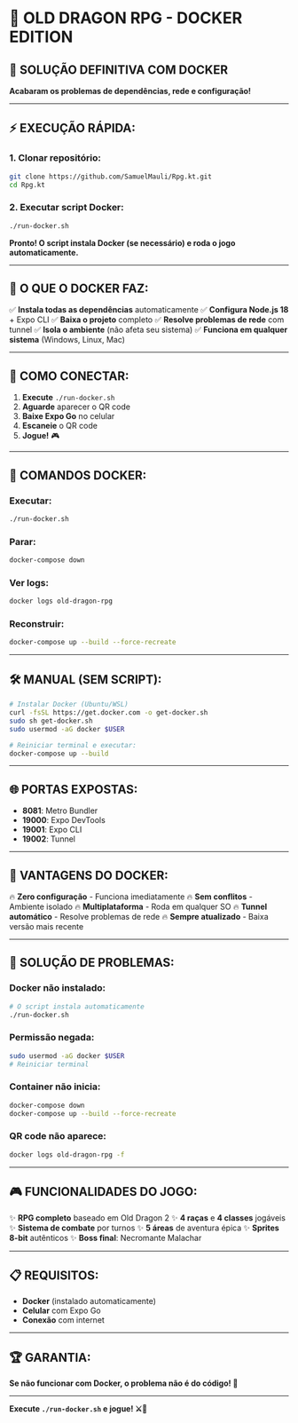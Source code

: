 # 🐳 OLD DRAGON RPG - DOCKER EDITION

## 🚀 SOLUÇÃO DEFINITIVA COM DOCKER

**Acabaram os problemas de dependências, rede e configuração!**

---

## ⚡ **EXECUÇÃO RÁPIDA:**

### **1. Clonar repositório:**
```bash
git clone https://github.com/SamuelMauli/Rpg.kt.git
cd Rpg.kt
```

### **2. Executar script Docker:**
```bash
./run-docker.sh
```

**Pronto! O script instala Docker (se necessário) e roda o jogo automaticamente.**

---

## 🐳 **O QUE O DOCKER FAZ:**

✅ **Instala todas as dependências** automaticamente
✅ **Configura Node.js 18** + Expo CLI
✅ **Baixa o projeto** completo
✅ **Resolve problemas de rede** com tunnel
✅ **Isola o ambiente** (não afeta seu sistema)
✅ **Funciona em qualquer sistema** (Windows, Linux, Mac)

---

## 📱 **COMO CONECTAR:**

1. **Execute** `./run-docker.sh`
2. **Aguarde** aparecer o QR code
3. **Baixe Expo Go** no celular
4. **Escaneie** o QR code
5. **Jogue!** 🎮

---

## 🔧 **COMANDOS DOCKER:**

### **Executar:**
```bash
./run-docker.sh
```

### **Parar:**
```bash
docker-compose down
```

### **Ver logs:**
```bash
docker logs old-dragon-rpg
```

### **Reconstruir:**
```bash
docker-compose up --build --force-recreate
```

---

## 🛠️ **MANUAL (SEM SCRIPT):**

```bash
# Instalar Docker (Ubuntu/WSL)
curl -fsSL https://get.docker.com -o get-docker.sh
sudo sh get-docker.sh
sudo usermod -aG docker $USER

# Reiniciar terminal e executar:
docker-compose up --build
```

---

## 🌐 **PORTAS EXPOSTAS:**

- **8081**: Metro Bundler
- **19000**: Expo DevTools  
- **19001**: Expo CLI
- **19002**: Tunnel

---

## 🎯 **VANTAGENS DO DOCKER:**

🔥 **Zero configuração** - Funciona imediatamente
🔥 **Sem conflitos** - Ambiente isolado
🔥 **Multiplataforma** - Roda em qualquer SO
🔥 **Tunnel automático** - Resolve problemas de rede
🔥 **Sempre atualizado** - Baixa versão mais recente

---

## 🚨 **SOLUÇÃO DE PROBLEMAS:**

### **Docker não instalado:**
```bash
# O script instala automaticamente
./run-docker.sh
```

### **Permissão negada:**
```bash
sudo usermod -aG docker $USER
# Reiniciar terminal
```

### **Container não inicia:**
```bash
docker-compose down
docker-compose up --build --force-recreate
```

### **QR code não aparece:**
```bash
docker logs old-dragon-rpg -f
```

---

## 🎮 **FUNCIONALIDADES DO JOGO:**

✨ **RPG completo** baseado em Old Dragon 2
✨ **4 raças** e **4 classes** jogáveis
✨ **Sistema de combate** por turnos
✨ **5 áreas** de aventura épica
✨ **Sprites 8-bit** autênticos
✨ **Boss final**: Necromante Malachar

---

## 📋 **REQUISITOS:**

- **Docker** (instalado automaticamente)
- **Celular** com Expo Go
- **Conexão** com internet

---

## 🏆 **GARANTIA:**

**Se não funcionar com Docker, o problema não é do código! 🐳**

---

**Execute `./run-docker.sh` e jogue! ⚔️🐉**
